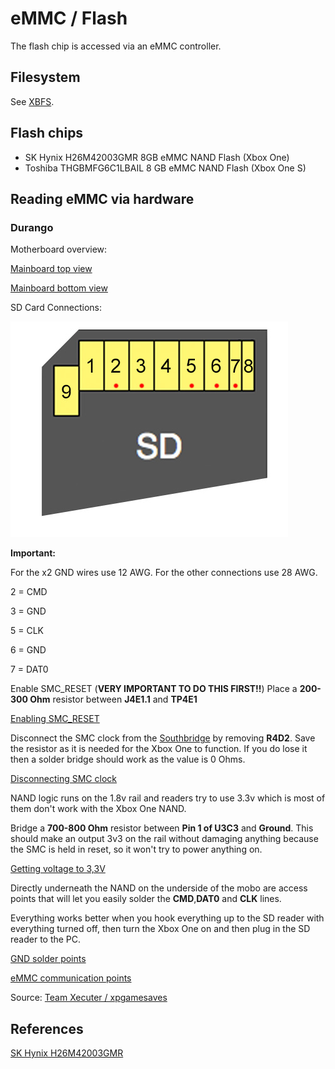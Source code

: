 # eMMC / Flash
The flash chip is accessed via an eMMC controller.

## Filesystem
See [XBFS](xbox-boot-file-system).

## Flash chips
- SK Hynix H26M42003GMR 8GB eMMC NAND Flash (Xbox One)
- Toshiba THGBMFG6C1LBAIL 8 GB eMMC NAND Flash (Xbox One S)

## Reading eMMC via hardware

### Durango
Motherboard overview:

[Mainboard top view](emmc-flash/0_durango_read_nand_mb1.png)

[Mainboard bottom view](emmc-flash/1_durango_read_nand_mb2.png)

SD Card Connections:

![SD Card pinout](emmc-flash/2_durango_read_nand_sdcard_pinout.png)

**Important:**

For the x2 GND wires use 12 AWG.
For the other connections use 28 AWG.

2 = CMD

3 = GND

5 = CLK

6 = GND

7 = DAT0

Enable SMC_RESET (**VERY IMPORTANT TO DO THIS FIRST!!**)
Place a **200-300 Ohm** resistor between **J4E1.1** and **TP4E1**

[Enabling SMC_RESET](emmc-flash/3_durango_read_nand_smcreset.png)

Disconnect the SMC clock from the [Southbridge](southbridge) by removing **R4D2**.
Save the resistor as it is needed for the Xbox One to function. If you do lose it then a solder bridge should work as the value is 0 Ohms.

[Disconnecting SMC clock](emmc-flash/4_durango_read_nand_r4d2.png)

NAND logic runs on the 1.8v rail and readers try to use 3.3v which is most of them don't work with the Xbox One NAND.

Bridge a **700-800 Ohm** resistor between **Pin 1 of U3C3** and **Ground**. This should make an output 3v3 on the rail without damaging anything because the SMC is held in reset, so it won't try to power anything on.

[Getting voltage to 3,3V](emmc-flash/5_durango_read_nand_3v3.png)

Directly underneath the NAND on the underside of the mobo are access points that will let you easily solder the **CMD**,**DAT0** and **CLK** lines.

Everything works better when you hook everything up to the SD reader with everything turned off, then turn the Xbox One on and then plug in the SD reader to the PC.

[GND solder points](emmc-flash/6_durango_read_nand_gnd.png)

[eMMC communication points](emmc-flash/7_durango_read_nand_connection.png)

Source: [Team Xecuter / xpgamesaves](https://www.xpgamesaves.com/threads/how-to-read-write-xbox-one-nand-filesystem.95025/)

## References
[SK Hynix H26M42003GMR](https://www.electronicsdatasheets.com/manufacturers/sk-hynix/parts/h26m42003gmr)
